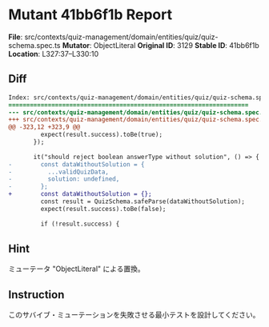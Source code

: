 # Mutant 41bb6f1b Report

**File**: src/contexts/quiz-management/domain/entities/quiz/quiz-schema.spec.ts
**Mutator**: ObjectLiteral
**Original ID**: 3129
**Stable ID**: 41bb6f1b
**Location**: L327:37–L330:10

## Diff

```diff
Index: src/contexts/quiz-management/domain/entities/quiz/quiz-schema.spec.ts
===================================================================
--- src/contexts/quiz-management/domain/entities/quiz/quiz-schema.spec.ts	original
+++ src/contexts/quiz-management/domain/entities/quiz/quiz-schema.spec.ts	mutated #3129
@@ -323,12 +323,9 @@
         expect(result.success).toBe(true);
       });
 
       it("should reject boolean answerType without solution", () => {
-        const dataWithoutSolution = {
-          ...validQuizData,
-          solution: undefined,
-        };
+        const dataWithoutSolution = {};
         const result = QuizSchema.safeParse(dataWithoutSolution);
         expect(result.success).toBe(false);
 
         if (!result.success) {
```

## Hint

ミューテータ "ObjectLiteral" による置換。

## Instruction

このサバイブ・ミューテーションを失敗させる最小テストを設計してください。
